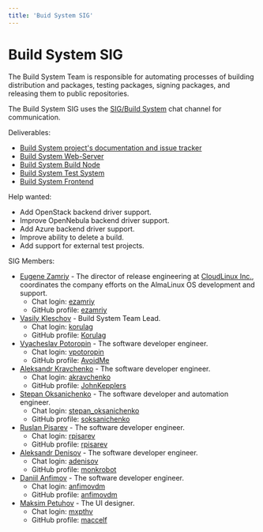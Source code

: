```yaml
---
title: 'Buid System SIG'
---
```


# Build System SIG

The Build System Team is responsible for automating processes of building distribution and packages, testing packages, signing packages, and releasing them to public repositories.

The Build System SIG uses the [SIG/Build System](https://chat.almalinux.org/almalinux/channels/build-system) chat channel for communication.

Deliverables:
* [Build System project's documentation and issue tracker](https://github.com/AlmaLinux/build-system)
* [Build System Web-Server](https://github.com/AlmaLinux/albs-web-server)
* [Build System Build Node](https://github.com/AlmaLinux/albs-node)
* [Build System Test System](https://github.com/AlmaLinux/alts)
* [Build System Frontend](https://github.com/AlmaLinux/albs-frontend)

Help wanted:

* Add OpenStack backend driver support.
* Improve OpenNebula backend driver support.
* Add Azure backend driver support.
* Improve ability to delete a build. 
* Add support for external test projects.

SIG Members:
* [Eugene Zamriy](mailto:ezamriy@almalinux.org) - The director of release
  engineering at [CloudLinux Inc.](https://cloudlinux.com/), coordinates the
  company efforts on the AlmaLinux OS development and support.
  * Chat login: [ezamriy](https://chat.almalinux.org/almalinux/messages/@ezamriy)
  * GitHub profile: [ezamriy](https://github.com/ezamriy)
* [Vasily Kleschov](mailto:vkleschov@cloudlinux.com) - Build System Team Lead.
  * Chat login: [korulag](https://chat.almalinux.org/almalinux/messages/@korulag)
  * GitHub profile: [Korulag](https://github.com/Korulag)
* [Vyacheslav Potoropin](mailto:vpotoropin@cloudlinux.com) - The software developer engineer.
  * Chat login: [vpotoropin](https://chat.almalinux.org/almalinux/messages/@vpotoropin)
  * GitHub profile: [AvoidMe](https://github.com/AvoidMe)
* [Aleksandr Kravchenko](mailto:akravchenko@cloudlinux.com) - The software developer engineer.
  * Chat login: [akravchenko](https://chat.almalinux.org/almalinux/messages/@akravchenko)
  * GitHub profile: [JohnKepplers](https://github.com/JohnKepplers)
* [Stepan Oksanichenko](mailto:soksanichenko@cloudlinux.com) - The software developer and automation engineer.
  * Chat login: [stepan_oksanichenko](https://chat.almalinux.org/almalinux/messages/@stepan_oksanichenko)
  * GitHub profile: [soksanichenko](https://github.com/soksanichenko)
* [Ruslan Pisarev](mailto:rpisarev@cloudlinux.com) - The software developer engineer.
  * Chat login: [rpisarev](https://chat.almalinux.org/almalinux/messages/@rpisarev)
  * GitHub profile: [rpisarev](https://github.com/rpisarev)
* [Aleksandr Denisov](mailto:adenisov@cloudlinux.com) - The software developer engineer.
  * Chat login: [adenisov](https://chat.almalinux.org/almalinux/messages/@adenisov)
  * GitHub profile: [monkrobot](https://github.com/monkrobot)
* [Daniil Anfimov](mailto:danfimov@cloudlinux.com) - The software developer engineer.
  * Chat login: [anfimovdm](https://chat.almalinux.org/almalinux/messages/@anfimovdm)
  * GitHub profile: [anfimovdm](https://github.com/anfimovdm)
* [Maksim Petuhov](mailto:mpetuhov@cloudlinux.com) - The UI designer.
    * Chat login: [mxpthv](https://chat.almalinux.org/almalinux/messages/@mxpthv)
    * GitHub profile: [maccelf](https://github.com/maccelf)

